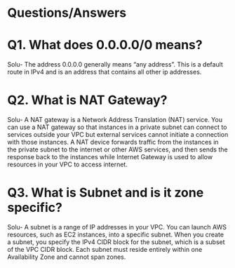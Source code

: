 # Questions/Answers

# Q1. What does 0.0.0.0/0 means?
Solu- The address 0.0.0.0 generally means “any address”. This is a default route in IPv4 and is an address that contains all other ip addresses.

# Q2. What is NAT Gateway?
Solu- A NAT gateway is a Network Address Translation (NAT) service. You can use a NAT gateway so that instances in a private subnet can connect to services outside your VPC but external services cannot initiate a connection with those instances. A NAT device forwards traffic from the instances in the private subnet to the internet or other AWS services, and then sends the response back to the instances while Internet Gateway is used to allow resources in your VPC to access internet.

# Q3. What is Subnet and is it zone specific?
Solu- A subnet is a range of IP addresses in your VPC. You can launch AWS resources, such as EC2 instances, into a specific subnet. When you create a subnet, you specify the IPv4 CIDR block for the subnet, which is a subset of the VPC CIDR block. Each subnet must reside entirely within one Availability Zone and cannot span zones. 

